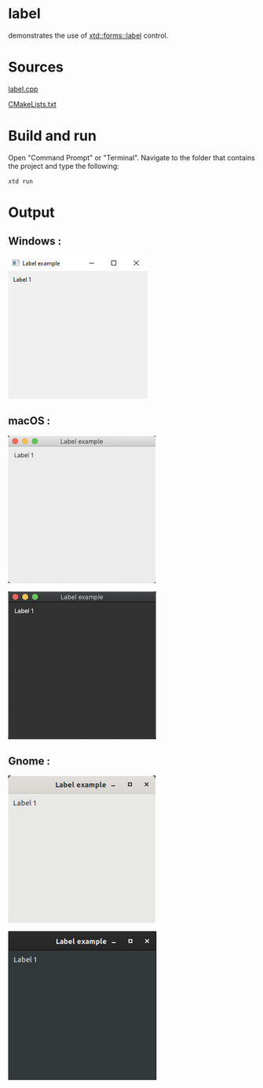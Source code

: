 # label

demonstrates the use of [xtd::forms::label](../../../src/xtd_forms/include/xtd/forms/label.hpp) control.

# Sources

[label.cpp](label.cpp)

[CMakeLists.txt](CMakeLists.txt)

# Build and run

Open "Command Prompt" or "Terminal". Navigate to the folder that contains the project and type the following:

```shell
xtd run
```

# Output

## Windows :

![Screenshot](../../../docs/pictures/examples/label_w.png)

## macOS :

![Screenshot](../../../docs/pictures/examples/label_m.png)

![Screenshot](../../../docs/pictures/examples/label_md.png)

## Gnome :

![Screenshot](../../../docs/pictures/examples/label_g.png)

![Screenshot](../../../docs/pictures/examples/label_gd.png)
